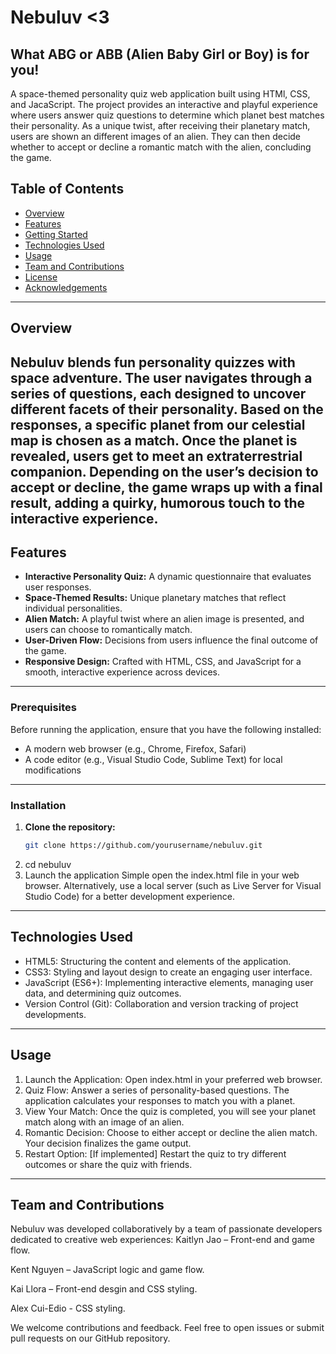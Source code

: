 # Nebuluv <3
What ABG or ABB (Alien Baby Girl or Boy) is for you!
----------------------------------------------------
A space-themed personality quiz web application built using HTMl, CSS, and JacaScript. The project provides an interactive and playful experience where users answer quiz questions to determine which planet best matches their personality. As a unique twist, after receiving their planetary match, users are shown an different images of an alien. They can then decide whether to accept or decline a romantic match with the alien, concluding the game.

## Table of Contents
- [Overview](#overview)
- [Features](#features)
- [Getting Started](#getting-started)
- [Technologies Used](#technologies-used)
- [Usage](#usage)
- [Team and Contributions](#team-and-contributions)
- [License](#license)
- [Acknowledgements](#acknowledgements)
----------------------------------------
## Overview
Nebuluv blends fun personality quizzes with space adventure. The user navigates through a series of questions, each designed to uncover different facets of their personality. Based on the responses, a specific planet from our celestial map is chosen as a match. Once the planet is revealed, users get to meet an extraterrestrial companion. Depending on the user’s decision to accept or decline, the game wraps up with a final result, adding a quirky, humorous touch to the interactive experience.
--------------------------------------------------------------------------------------------------------------
## Features
- **Interactive Personality Quiz:** A dynamic questionnaire that evaluates user responses.
- **Space-Themed Results:** Unique planetary matches that reflect individual personalities.
- **Alien Match:** A playful twist where an alien image is presented, and users can choose to romantically match.
- **User-Driven Flow:** Decisions from users influence the final outcome of the game.
- **Responsive Design:** Crafted with HTML, CSS, and JavaScript for a smooth, interactive experience across devices.
--------------------------------------
### Prerequisites
Before running the application, ensure that you have the following installed:
- A modern web browser (e.g., Chrome, Firefox, Safari)
- A code editor (e.g., Visual Studio Code, Sublime Text) for local modifications
---------------------------------------------------------------------------------
### Installation
1. **Clone the repository:**
   ```bash
   git clone https://github.com/yourusername/nebuluv.git
2. cd nebuluv
3. Launch the application
Simple open the index.html file in your web browser. Alternatively, use a local server (such as Live Server for Visual Studio Code) for a better development experience.
--------------------------------------------------------------------------------
## Technologies Used
- HTML5: Structuring the content and elements of the application.
- CSS3: Styling and layout design to create an engaging user interface.
- JavaScript (ES6+): Implementing interactive elements, managing user data, and determining quiz outcomes.
- Version Control (Git): Collaboration and version tracking of project developments.
------------------------------------------------------------------------------------
## Usage
1. Launch the Application: Open index.html in your preferred web browser.
2. Quiz Flow: Answer a series of personality-based questions. The application calculates your responses to match you with a planet.
3. View Your Match: Once the quiz is completed, you will see your planet match along with an image of an alien.
4. Romantic Decision: Choose to either accept or decline the alien match. Your decision finalizes the game output.
5. Restart Option: [If implemented] Restart the quiz to try different outcomes or share the quiz with friends.
----------------------
## Team and Contributions
Nebuluv was developed collaboratively by a team of passionate developers dedicated to creative web experiences:
Kaitlyn Jao – Front-end and game flow.

Kent Nguyen – JavaScript logic and game flow.

Kai Llora – Front-end desgin and CSS styling.

Alex Cui-Edio - CSS styling.

We welcome contributions and feedback. Feel free to open issues or submit pull requests on our GitHub repository.

